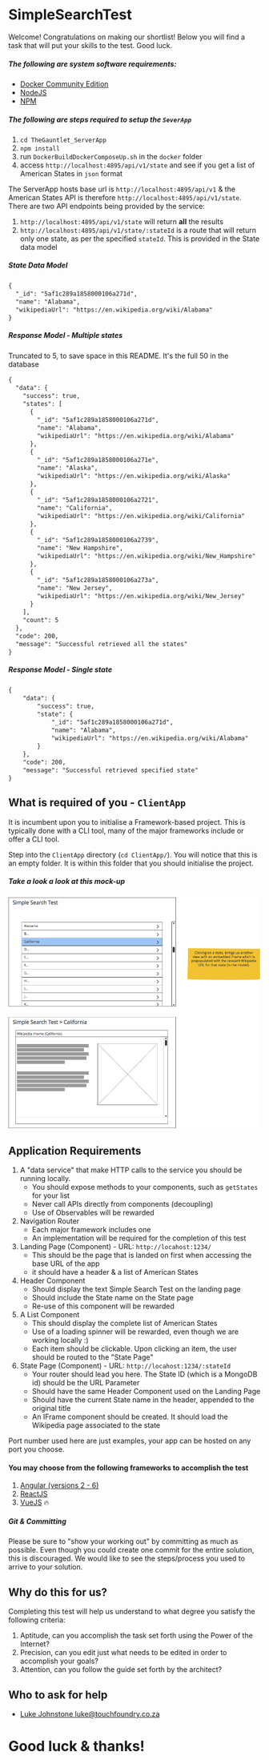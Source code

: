# SimpleSearchTest

Welcome! Congratulations on making our shortlist! Below you will find a task that will put your skills to the test. Good luck.

##### The following are system software requirements:

* [Docker Community Edition](https://www.docker.com/community-edition)
* [NodeJS](https://nodejs.org/)
* [NPM](https://www.npmjs.com/)


##### The following are steps required to setup the `SeverApp`

1. `cd TheGauntlet_ServerApp` 
2. `npm install`
3. run `DockerBuildDockerComposeUp.sh` in the `docker` folder
4. access `http://localhost:4895/api/v1/state` and see if you get a list of American States in `json` format

The ServerApp hosts base url is `http://localhost:4895/api/v1` & the American States API is therefore `http://localhost:4895/api/v1/state`. There are two API endpoints being provided by the service:

1. `http://localhost:4895/api/v1/state` will return **all** the results
2. `http://localhost:4895/api/v1/state/:stateId` is a route that will return only one state, as per the specified `stateId`. This is provided in the State data model

##### State Data Model

    {
      "_id": "5af1c289a1858000106a271d",
      "name": "Alabama",
      "wikipediaUrl": "https://en.wikipedia.org/wiki/Alabama"
    }

##### Response Model - Multiple states 
Truncated to 5, to save space in this README. It's the full 50 in the database

    {
      "data": {
        "success": true,
        "states": [
          {
            "_id": "5af1c289a1858000106a271d",
            "name": "Alabama",
            "wikipediaUrl": "https://en.wikipedia.org/wiki/Alabama"
          },
          {
            "_id": "5af1c289a1858000106a271e",
            "name": "Alaska",
            "wikipediaUrl": "https://en.wikipedia.org/wiki/Alaska"
          },
          {
            "_id": "5af1c289a1858000106a2721",
            "name": "California",
            "wikipediaUrl": "https://en.wikipedia.org/wiki/California"
          },
          {
            "_id": "5af1c289a1858000106a2739",
            "name": "New Hampshire",
            "wikipediaUrl": "https://en.wikipedia.org/wiki/New_Hampshire"
          },
          {
            "_id": "5af1c289a1858000106a273a",
            "name": "New Jersey",
            "wikipediaUrl": "https://en.wikipedia.org/wiki/New_Jersey"
          }
        ],
        "count": 5
      },
      "code": 200,
      "message": "Successful retrieved all the states"
    }

##### Response Model - Single state

    {
        "data": {
            "success": true,
            "state": {
                "_id": "5af1c289a1858000106a271d",
                "name": "Alabama",
                "wikipediaUrl": "https://en.wikipedia.org/wiki/Alabama"
            }
        },
        "code": 200,
        "message": "Successful retrieved specified state"
    }

## What is required of you - `ClientApp`

It is incumbent upon you to initialise a Framework-based project. This is typically done with a CLI tool, many of the major frameworks include or offer a CLI tool.  

Step into the `ClientApp` directory (`cd ClientApp/`). You will notice that this is an empty folder. It is within this folder that you should initialise the project.

##### Take a look a look at this mock-up
 
![](readme_images/mockups.png "Mockup Image")

## Application Requirements

1. A "data service" that make HTTP calls to the service you should be running locally. 
    * You should expose methods to your components, such as `getStates` for your list
    * Never call APIs directly from components (decoupling)
    * Use of Observables will be rewarded
2. Navigation Router
    * Each major framework includes one
    * An implementation will be required for the completion of this test
3. Landing Page (Component) - URL: `http://locahost:1234/`
    * This should be the page that is landed on first when accessing the base URL of the app
    * it should have a header & a list of American States
4. Header Component
    * Should display the text Simple Search Test on the landing page
    * Should include the State name on the State page
    * Re-use of this component will be rewarded
5. A List Component
    * This should display the complete list of American States
    * Use of a loading spinner will be rewarded, even though we are working locally :)
    * Each item should be clickable. Upon clicking an item, the user should be routed to the "State Page"
6. State Page (Component) - URL: `http://locahost:1234/:stateId`
    * Your router should lead you here. The State ID (which is a MongoDB id) should be the URL Parameter
    * Should have the same Header Component used on the Landing Page
    * Should have the current State name in the header, appended to the original title
    * An IFrame component should be created. It should load the Wikipedia page associated to the state 
    
Port number used here are just examples, your app can be hosted on any port you choose. 

#### You may choose from the following frameworks to accomplish the test

1. [Angular (versions 2 - 6)](https://angular.io/)
2. [ReactJS](https://reactjs.org/)
3. [VueJS](https://vuejs.org/) :fire:

##### Git & Committing

Please be sure to "show your working out" by committing as much as possible. 
Even though you could create one commit for the entire solution, this is discouraged. 
We would like to see the steps/process you used to arrive to your solution.

## Why do this for us?

Completing this test will help us understand to what degree you satisfy the following criteria:

1. Aptitude, can you accomplish the task set forth using the Power of the Internet?
2. Precision, can you edit just what needs to be edited in order to accomplish your goals?
3. Attention, can you follow the guide set forth by the architect?

## Who to ask for help

* [Luke Johnstone luke@touchfoundry.co.za](mailto:luke@touchfoundry.co.za)

# Good luck & thanks!